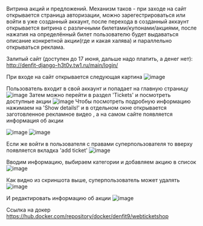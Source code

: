 Витрина акций и предложений. Механизм таков - при заходе на сайт открывается страница авторизации, можно зарегестрироваться или войти в уже созданный аккаунт, после перехода в созданный аккаунт открывается витрина с различными билетами/купонами/акциями, после нажатия на определённый билет пользователю будет выдаваться описание конкретной акции(где и какая халява) и параллельно открываться реклама.

Залитый сайт (доступен до 17 июня, дальше надо платить, а денег нет):
http://denfit-django-h3t0v.tw1.ru/main/login/

При входе на сайт открывается следующая картина
![image](https://user-images.githubusercontent.com/79207007/172240677-57657141-0a78-4e2f-85ea-2573daa40b3e.png)

Пользователь входит в свой аккаунт и попадает на главную страницу
![image](https://user-images.githubusercontent.com/79207007/172240779-22565991-78ac-4450-ba60-4b1fcf7a02fc.png)
Затем можно перейти в раздел 'Tickets' и посмотреть доступные акции
![image](https://user-images.githubusercontent.com/79207007/172240845-9dd46dc0-f10f-4c00-bf7c-f503f19c45b1.png)
Чтобы посмотреть подробную информацию нажимаем на 'Show details!' и в отдельном окне открывается заготовленное рекламное видео , а на самом сайте появляется информация об акции

![image](https://user-images.githubusercontent.com/79207007/172240994-1fc37285-9a8c-49c6-a772-f70c7556bc7b.png)
![image](https://user-images.githubusercontent.com/79207007/172241027-59497c7e-8e7b-46f1-967a-f0312a66788a.png)

Если же войти в пользователя с правами суперпользователя то вверху появляется вкладка 'add ticket'
![image](https://user-images.githubusercontent.com/79207007/172241308-1af908a1-e6f4-4076-bf45-6fb077fa3b5d.png)

Вводим информацию, выбираем категории и добавляем акцию в список
![image](https://user-images.githubusercontent.com/79207007/172241417-405bdd8c-52a0-4505-9b35-0447cc3f0320.png)
 
 Как видно из скриншота выше, суперпользователь может удалять
![image](https://user-images.githubusercontent.com/79207007/172241551-377e9f3b-da60-436f-852b-ffd669bb2392.png)

И редактировать информацию об акции 
![image](https://user-images.githubusercontent.com/79207007/172241622-7d0a3cc9-1248-4c3f-97d7-59c7dae0cabb.png)

Ссылка на докер https://hub.docker.com/repository/docker/denfit9/webticketshop
